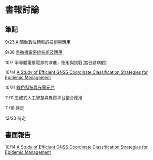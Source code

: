 # 書報討論
## 筆記
9/23 [AI驅動數位轉型的技術與應用](https://github.com/p257416000/114_1_seminar/blob/main/AI%E9%A9%85%E5%8B%95%E6%95%B8%E4%BD%8D%E8%BD%89%E5%9E%8B%E7%9A%84%E6%8A%80%E8%A1%93%E8%88%87%E6%87%89%E7%94%A8.md)

9/30 [奈微機電系統技術及應用](https://github.com/p257416000/114_1_seminar/blob/main/%E5%A5%88%E5%BE%AE%E6%A9%9F%E9%9B%BB%E7%B3%BB%E7%B5%B1%E6%8A%80%E8%A1%93%E5%8F%8A%E6%87%89%E7%94%A8.md)

10/7 半導體電漿電源的演進，應用與挑戰[當日請病假]

10/14 [A Study of Efficient GNSS Coordinate Classification Strategies for Epidemic Management](https://github.com/p257416000/114_1_seminar/blob/main/A%20Study%20of%20Efficient%20GNSS%20Coordinate%20Classification%20Strategies%20for%20Epidemic%20Management.md)

10/21 [綠色科技與光電元件](https://github.com/p257416000/114_1_seminar/blob/main/%E7%B6%A0%E8%89%B2%E7%A7%91%E6%8A%80%E8%88%87%E5%85%89%E9%9B%BB%E5%85%83%E4%BB%B6.md)

11/11 生成式人工智慧與異質平台整合應用

11/18 待定

12/23 待定
## 書面報告
10/14 [A Study of Efficient GNSS Coordinate Classification Strategies for Epidemic Management](https://github.com/p257416000/114_1_seminar/blob/main/A%20Study%20of%20Efficient%20GNSS%20Coordinate%20Classification%20Strategies%20for%20Epidemic%20Management%20%E6%9B%B8%E9%9D%A2%E5%A0%B1%E5%91%8A.md)
